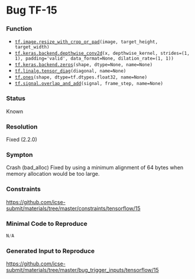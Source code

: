 # Bug TF-15
### Function
* [`tf.image.resize_with_crop_or_pad`](https://www.tensorflow.org/versions/r2.1/api_docs/python/tf/image/resize_with_crop_or_pad)`(image, target_height, target_width)`
* [`tf.keras.backend.depthwise_conv2d`](https://www.tensorflow.org/versions/r2.1/api_docs/python/tf/keras/backend/depthwise_conv2d)`(x, depthwise_kernel, strides=(1, 1), padding='valid', data_format=None, dilation_rate=(1, 1))`
* [`tf.keras.backend.zeros`](https://www.tensorflow.org/versions/r2.1/api_docs/python/tf/keras/backend/zeros)`(shape, dtype=None, name=None)`
* [`tf.linalg.tensor_diag`](https://www.tensorflow.org/versions/r2.1/api_docs/python/tf/linalg/tensor_diag)`(diagonal, name=None)`
* [`tf.ones`](https://www.tensorflow.org/versions/r2.1/api_docs/python/tf/ones)`(shape, dtype=tf.dtypes.float32, name=None)`
* [`tf.signal.overlap_and_add`](https://www.tensorflow.org/versions/r2.1/api_docs/python/tf/signal/overlap_and_add)`(signal, frame_step, name=None)`
### Status
Known
### Resolution
Fixed (2.2.0)
### Sympton
Crash (bad_alloc)
Fixed by using a minimum alignment of 64 bytes when memory allocation would be too large.
### Constraints
https://github.com/icse-submit/materials/tree/master/constraints/tensorflow/15
### Minimal Code to Reproduce
~~~python
N/A
~~~
### Generated Input to Reproduce
https://github.com/icse-submit/materials/tree/master/bug_trigger_inputs/tensorflow/15
